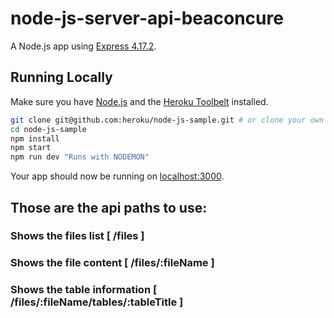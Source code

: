 # node-js-server-api-beaconcure

A Node.js app using [Express 4.17.2](http://expressjs.com/).

## Running Locally

Make sure you have [Node.js](http://nodejs.org/) and the [Heroku Toolbelt](https://toolbelt.heroku.com/) installed.

```sh
git clone git@github.com:heroku/node-js-sample.git # or clone your own fork
cd node-js-sample
npm install
npm start
npm run dev "Runs with NODEMON"
```

Your app should now be running on [localhost:3000](http://localhost:3000/).

## Those are the api paths to use:

### Shows the files list           [ /files ]
### Shows the file content         [ /files/:fileName ]                         
### Shows the table information    [ /files/:fileName/tables/:tableTitle ]